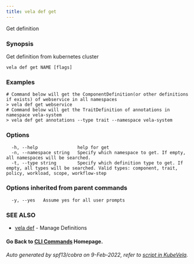 ```yaml
---
title: vela def get
---
```


Get definition

### Synopsis

Get definition from kubernetes cluster

```
vela def get NAME [flags]
```

### Examples

```
# Command below will get the ComponentDefinition(or other definitions if exists) of webservice in all namespaces
> vela def get webservice
# Command below will get the TraitDefinition of annotations in namespace vela-system
> vela def get annotations --type trait --namespace vela-system
```

### Options

```
  -h, --help               help for get
  -n, --namespace string   Specify which namespace to get. If empty, all namespaces will be searched.
  -t, --type string        Specify which definition type to get. If empty, all types will be searched. Valid types: component, trait, policy, workload, scope, workflow-step
```

### Options inherited from parent commands

```
  -y, --yes   Assume yes for all user prompts
```

### SEE ALSO

* [vela def](vela_def)	 - Manage Definitions

#### Go Back to [CLI Commands](vela) Homepage.


###### Auto generated by spf13/cobra on 9-Feb-2022, refer to [script in KubeVela](https://github.com/oam-dev/kubevela/tree/master/hack/docgen).
